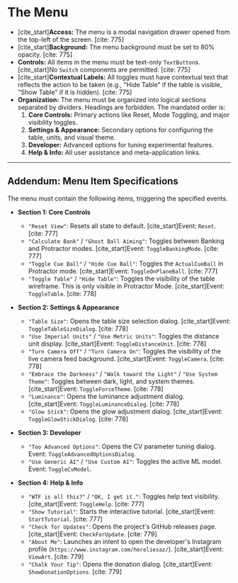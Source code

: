 # The Menu

* [cite_start]**Access:** The menu is a modal navigation drawer opened from the top-left of the screen. [cite: 775]
* [cite_start]**Background:** The menu background must be set to 80% opacity. [cite: 775]
* **Controls:** All items in the menu must be text-only `TextButton`s. [cite_start]No `Switch` components are permitted. [cite: 775]
* [cite_start]**Contextual Labels:** All toggles must have contextual text that reflects the action to be taken (e.g., "Hide Table" if the table is visible, "Show Table" if it is hidden). [cite: 775]
* **Organization:** The menu must be organized into logical sections separated by dividers. Headings are forbidden. The mandated order is:
    1.  **Core Controls:** Primary actions like Reset, Mode Toggling, and major visibility toggles.
    2.  **Settings & Appearance:** Secondary options for configuring the table, units, and visual theme.
    3.  **Developer:** Advanced options for tuning experimental features.
    4.  **Help & Info:** All user assistance and meta-application links.

***
## Addendum: Menu Item Specifications

The menu must contain the following items, triggering the specified events.
* **Section 1: Core Controls**
    * `"Reset View"`: Resets all state to default. [cite_start]Event: `Reset`. [cite: 777]
    * `"Calculate Bank"` / `"Ghost Ball Aiming"`: Toggles between Banking and Protractor modes. [cite_start]Event: `ToggleBankingMode`. [cite: 777]
    * `"Toggle Cue Ball"` / `"Hide Cue Ball"`: Toggles the `ActualCueBall` in Protractor mode. [cite_start]Event: `ToggleOnPlaneBall`. [cite: 777]
    * `"Toggle Table"` / `"Hide Table"`: Toggles the visibility of the table wireframe. This is only visible in Protractor Mode. [cite_start]Event: `ToggleTable`. [cite: 778]

* **Section 2: Settings & Appearance**
    * `"Table Size"`: Opens the table size selection dialog. [cite_start]Event: `ToggleTableSizeDialog`. [cite: 778]
    * `"Use Imperial Units"` / `"Use Metric Units"`: Toggles the distance unit display. [cite_start]Event: `ToggleDistanceUnit`. [cite: 778]
    * `"Turn Camera Off"` / `"Turn Camera On"`: Toggles the visibility of the live camera feed background. [cite_start]Event: `ToggleCamera`. [cite: 778]
    * `"Embrace the Darkness"` / `"Walk toward the Light"` / `"Use System Theme"`: Toggles between dark, light, and system themes. [cite_start]Event: `ToggleForceTheme`. [cite: 778]
    * `"Luminance"`: Opens the luminance adjustment dialog. [cite_start]Event: `ToggleLuminanceDialog`. [cite: 778]
    * `"Glow Stick"`: Opens the glow adjustment dialog. [cite_start]Event: `ToggleGlowStickDialog`. [cite: 778]

* **Section 3: Developer**
    * `"Too Advanced Options"`: Opens the CV parameter tuning dialog. Event: `ToggleAdvancedOptionsDialog`.
    * `"Use Generic AI"` / `"Use Custom AI"`: Toggles the active ML model. Event: `ToggleCvModel`.

* **Section 4: Help & Info**
    * `"WTF is all this?"` / `"OK, I get it."`: Toggles help text visibility. [cite_start]Event: `ToggleHelp`. [cite: 777]
    * `"Show Tutorial"`: Starts the interactive tutorial. [cite_start]Event: `StartTutorial`. [cite: 777]
    * `"Check for Updates"`: Opens the project's GitHub releases page. [cite_start]Event: `CheckForUpdate`. [cite: 779]
    * `"About Me"`: Launches an intent to open the developer's Instagram profile (`https://www.instagram.com/hereliesaz/`). [cite_start]Event: `ViewArt`. [cite: 779]
    * `"Chalk Your Tip"`: Opens the donation dialog. [cite_start]Event: `ShowDonationOptions`. [cite: 779]